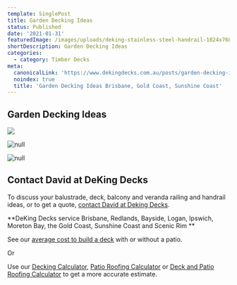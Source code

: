 ```yaml
---
template: SinglePost
title: Garden Decking Ideas
status: Published
date: '2021-01-31'
featuredImage: /images/uploads/deking-stainless-steel-handrail-1024x768.jpg
shortDescription: Garden Decking Ideas
categories:
  - category: Timber Decks
meta:
  canonicalLink: 'https://www.dekingdecks.com.au/posts/garden-decking-ideas/'
  noindex: true
  title: 'Garden Decking Ideas Brisbane, Gold Coast, Sunshine Coast'
---
```

## Garden Decking Ideas

![](/images/uploads/garden-decking.jpg)

![null](/images/uploads/deck-wide-frontage-steps.png)

![null](/images/uploads/c4831938f51f464571d9b9313e9532db.jpg)

## Contact David at DeKing Decks

To discuss your balustrade, deck, balcony and veranda railing and handrail ideas, or to get a quote, [contact David at Deking Decks](https://www.dekingdecks.com.au/contact/).

**DeKing Decks service Brisbane, Redlands, Bayside, Logan, Ipswich, Moreton Bay, the Gold Coast, Sunshine Coast and Scenic Rim
**

See our [average cost to build a deck](https://www.dekingdecks.com.au/posts/patio-installation-cost-timber-patio-and-roofing/) with or without a patio.

Or

Use our [Decking Calculator](https://www.dekingdecks.com.au/quote-calculator/), [Patio Roofing Calculator](https://www.dekingdecks.com.au/quote-calculator/) or [Deck and Patio Roofing Calculator](https://www.dekingdecks.com.au/quote-calculator/) to get a more accurate estimate.
